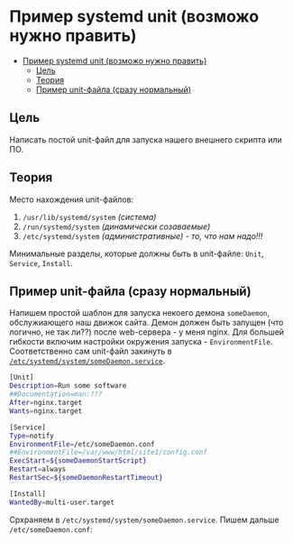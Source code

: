 # Пример systemd unit (возможо нужно править)

- [Пример systemd unit (возможо нужно править)](#пример-systemd-unit-возможо-нужно-править)
  - [Цель](#цель)
  - [Теория](#теория)
  - [Пример unit-файла (сразу нормальный)](#пример-unit-файла-сразу-нормальный)

## Цель

Написать постой unit-файл для запуска нашего внешнего скрипта или ПО.

## Теория

Место нахождения unit-файлов:
1. `/usr/lib/systemd/system` *(система)*
2. `/run/systemd/system` *(динамически созаваемые)*
3. `/etc/systemd/system` *(административные) - то, что нам надо!!!*

Минимальные разделы, которые должны быть в unit-файле: `Unit`, `Service`, `Install`.

## Пример unit-файла (сразу нормальный)

Напишем простой шаблон для запуска некоего демона `someDaemon`, обслужиающего наш движок сайта. Демон должен быть запущен (что логично, не так ли??) после web-сервера - у меня nginx. Для большей гибкости включим настройки окружения запуска - `EnvironmentFile`. Соответственно сам unit-файл закинуть в  [`/etc/systemd/system/someDaemon.service`](/files/systemd-unit-example/someDaemon.service).

```sh
[Unit]
Description=Run some software
##Documentation=man:???
After=nginx.target
Wants=nginx.target

[Service]
Type=notify
EnvironmentFile=/etc/someDaemon.conf
##EnvironmentFile=/var/www/html/site1/config.conf
ExecStart=${someDaemonStartScript}
Restart=always
RestartSec=${someDaemonRestartTimeout}

[Install]
WantedBy=multi-user.target
```

Срхраняем в `/etc/systemd/system/someDaemon.service`. Пишем дальше `/etc/someDaemon.conf`:

```sh

```